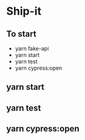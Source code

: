# Ship-it

## To start

- yarn fake-api
- yarn start
- yarn test
- yarn cypress:open

## yarn start

## yarn test

## yarn cypress:open
